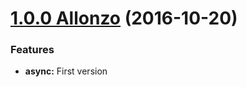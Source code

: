 <a name="1.0.0"></a>

# [1.0.0 Allonzo](https://github.com/CodeCorico/allons-y-async/releases/tag/1.0.0) (2016-10-20)


### Features

* **async:** First version
